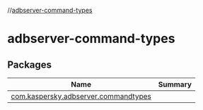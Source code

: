 //[adbserver-command-types](index.md)



# adbserver-command-types  


## Packages  
  
|  Name|  Summary| 
|---|---|
| [com.kaspersky.adbserver.commandtypes](com.kaspersky.adbserver.commandtypes/index.md) | 

